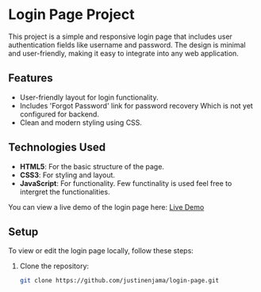 # Login Page Project

This project is a simple and responsive login page that includes user authentication fields like username and password. 
The design is minimal and user-friendly, making it easy to integrate into any web application.

## Features
- User-friendly layout for login functionality.
- Includes 'Forgot Password' link for password recovery Which is not yet configured for backend. 
- Clean and modern styling using CSS.

## Technologies Used

- **HTML5**: For the basic structure of the page.
- **CSS3**: For styling and layout.
- **JavaScript**: For functionality. Few functinality is used feel free to intergret the functionalities.

You can view a live demo of the login page here: [Live Demo](https://justinenjama.github.io/login-page/)

## Setup

To view or edit the login page locally, follow these steps:

1. Clone the repository:
   ```bash
   git clone https://github.com/justinenjama/login-page.git
